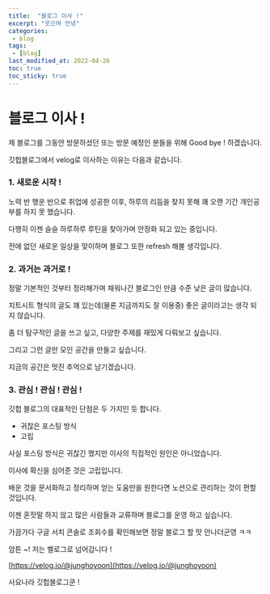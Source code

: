 ```yaml
---
title:  "블로그 이사 !"
excerpt: "웃으며 안녕"
categories:
 - blog
tags:
 - [blog]
last_modified_at: 2022-04-26
toc: true
toc_sticky: true
---
```


# 블로그 이사 ! 





제 블로그를 그동안 방문하셨던 또는 방문 예정인 분들을 위해 Good bye ! 하겠습니다.



깃헙블로그에서 velog로 이사하는 이유는 다음과 같습니다.



### **1. 새로운 시작 !**



노력 반 행운 반으로 취업에 성공한 이후, 하루의 리듬을 찾지 못해 꽤 오랜 기간 개인공부를 하지 못 했습니다.



다행히 이젠 슬슬 하루하루 루틴을 찾아가며 안정화 되고 있는 중입니다.



전에 없던 새로운 일상을 맞이하며 블로그 또한 refresh 해볼 생각입니다.



### 2. 과거는 과거로 !



정말 기본적인 것부터 정리해가며 채워나간 블로그인 만큼 수준 낮은 글이 많습니다.



치트시트 형식의 글도 꽤 있는데(물론 지금까지도 잘 이용중) 좋은 글이라고는 생각 되지 않습니다.



좀 더 탐구적인 글을 쓰고 싶고, 다양한 주제를 재밌게 다뤄보고 싶습니다.



그리고 그런 글만 모인 공간을 만들고 싶습니다.



지금의 공간은 멋진 추억으로 남기겠습니다.



### 3. 관심 ! 관심 ! 관심 !



깃헙 블로그의 대표적인 단점은 두 가지인 듯 합니다.



- 귀찮은 포스팅 방식
- 고립



사실 포스팅 방식은 귀찮긴 했지만 이사의 직접적인 원인은 아니었습니다.



이사에 확신을 심어준 것은 고립입니다.



배운 것을 문서화하고 정리하며 얻는 도움만을 원한다면 노션으로 관리하는 것이 편할 것입니다.



이젠 혼잣말 하지 않고 많은 사람들과 교류하며 블로그를 운영 하고 싶습니다.



가끔가다 구글 서치 콘솔로 조회수를 확인해보면 정말 블로그 할 맛 안나더군영 ㅋㅋ 



암튼 ~! 저는 벨로그로 넘어갑니다 !



[https://velog.io/@junghoyoon](https://velog.io/@junghoyoon) 



사요나라 깃헙블로그쿤 !